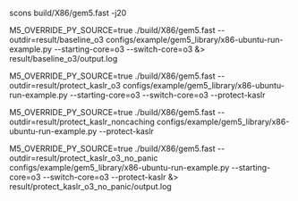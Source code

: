 scons build/X86/gem5.fast -j20

M5_OVERRIDE_PY_SOURCE=true ./build/X86/gem5.fast --outdir=result/baseline_o3 configs/example/gem5_library/x86-ubuntu-run-example.py --starting-core=o3 --switch-core=o3 &> result/baseline_o3/output.log

M5_OVERRIDE_PY_SOURCE=true ./build/X86/gem5.fast --outdir=result/protect_kaslr_o3 configs/example/gem5_library/x86-ubuntu-run-example.py --starting-core=o3 --switch-core=o3 --protect-kaslr

M5_OVERRIDE_PY_SOURCE=true ./build/X86/gem5.fast --outdir=result/protect_kaslr_noncaching configs/example/gem5_library/x86-ubuntu-run-example.py --protect-kaslr


M5_OVERRIDE_PY_SOURCE=true ./build/X86/gem5.fast --outdir=result/protect_kaslr_o3_no_panic configs/example/gem5_library/x86-ubuntu-run-example.py --starting-core=o3 --switch-core=o3 --protect-kaslr &> result/protect_kaslr_o3_no_panic/output.log